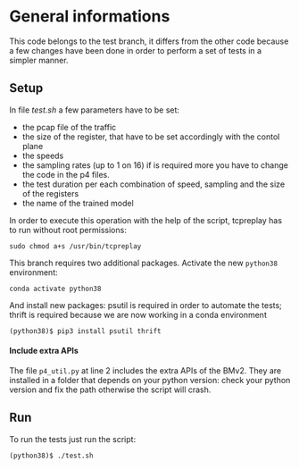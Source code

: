 # General informations


This code belongs to the test branch, it differs from the other code because a few changes have been done in order to perform a set of tests in a simpler manner. 

## Setup

In file _test.sh_ a few parameters have to be set:

* the pcap file of the traffic
* the size of the register, that have to be set accordingly with the contol plane 
* the speeds
* the sampling rates (up to 1 on 16) if is required more you have to change the code in the p4 files.
* the test duration per each combination of speed, sampling and the size of the registers
* the name of the trained model

In order to execute this operation with the help of the script, tcpreplay has to run without root permissions:
```
sudo chmod a+s /usr/bin/tcpreplay
```

This branch requires two additional packages. Activate the new ```python38``` environment:

```
conda activate python38
```

And install new packages: psutil is required in order to automate the tests; thrift is required because we are now working in a conda environment

```
(python38)$ pip3 install psutil thrift
```


#### Include extra APIs
The file ```p4_util.py``` at line 2 includes the extra APIs of the BMv2. They are installed in a folder that depends on your python version: check your python version and fix the path otherwise the script will crash.



## Run
To run the tests just run the script:
```
(python38)$ ./test.sh
```


